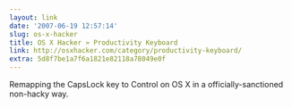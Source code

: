 ```yaml
---
layout: link
date: '2007-06-19 12:57:14'
slug: os-x-hacker
title: OS X Hacker » Productivity Keyboard
link: http://osxhacker.com/category/productivity-keyboard/
extra: 5d8f7be1a7f6a1821e82118a78049e0f
---
```


Remapping the CapsLock key to Control on OS X in a officially-sanctioned non-hacky way.